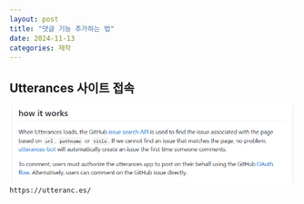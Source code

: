 ```yaml
---
layout: post
title: "댓글 기능 추가하는 법"
date: 2024-11-13
categories: 제작
---
```


## Utterances 사이트 접속
![alt text](image.png)
`https://utteranc.es/`

